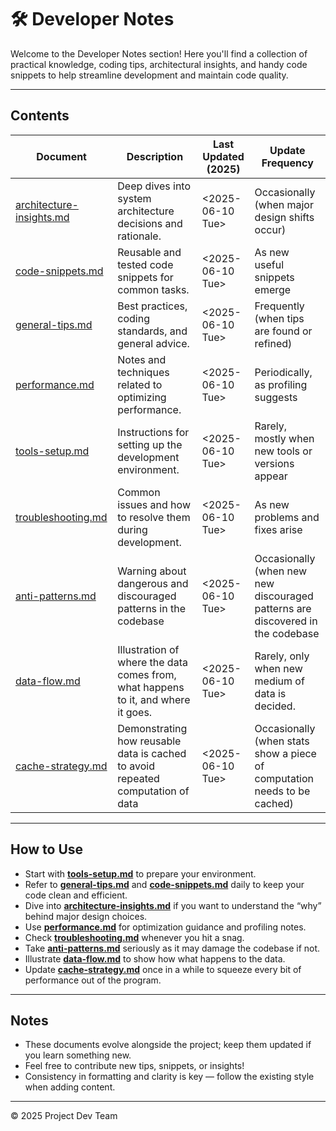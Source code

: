 <!--
START OF docs/dev-notes/README.md

Purpose:
This directory contains notes, tips, insights, and reusable resources for developers involved in this project.

Update Frequency:
Update this README whenever new documents are added or existing ones get significant updates.

Location: docs/dev-notes/README.md
-->

# 🛠️ Developer Notes

Welcome to the Developer Notes section!
Here you'll find a collection of practical knowledge, coding tips, architectural insights, and handy code snippets to help streamline development and maintain code quality.

---

## Contents

| Document                                             | Description                                                                       | Last Updated (2025) | Update Frequency                                                                |
|------------------------------------------------------|-----------------------------------------------------------------------------------|---------------------|---------------------------------------------------------------------------------|
| [architecture-insights.md](architecture-insights.md) | Deep dives into system architecture decisions and rationale.                      | <2025-06-10 Tue>    | Occasionally (when major design shifts occur)                                   |
| [code-snippets.md](code-snippets.md)                 | Reusable and tested code snippets for common tasks.                               | <2025-06-10 Tue>    | As new useful snippets emerge                                                   |
| [general-tips.md](general-tips.md)                   | Best practices, coding standards, and general advice.                             | <2025-06-10 Tue>    | Frequently (when tips are found or refined)                                     |
| [performance.md](performace.md)                      | Notes and techniques related to optimizing performance.                           | <2025-06-10 Tue>    | Periodically, as profiling suggests                                             |
| [tools-setup.md](tools-setup.md)                     | Instructions for setting up the development environment.                          | <2025-06-10 Tue>    | Rarely, mostly when new tools or versions appear                                |
| [troubleshooting.md](troubleshooting.md)             | Common issues and how to resolve them during development.                         | <2025-06-10 Tue>    | As new problems and fixes arise                                                 |
| [anti-patterns.md](anti-patterns.md)                 | Warning about dangerous and discouraged patterns in the codebase                  | <2025-06-10 Tue>    | Occasionally (when new new discouraged patterns are  discovered in the codebase |
| [data-flow.md](data-flow.md)                         | Illustration of where the data comes from, what happens to it, and where it goes. | <2025-06-10 Tue>    | Rarely, only when new medium of data is decided.                                |
| [cache-strategy.md](cache-strategy.md)               | Demonstrating how reusable data is cached to avoid repeated computation of data   | <2025-06-10 Tue>    | Occasionally (when stats show a piece of computation needs to be cached)                                                                                |

---

## How to Use

- Start with **[tools-setup.md](tools-setup.md)** to prepare your environment.
- Refer to **[general-tips.md](general-tips.md)** and **[code-snippets.md](code-snippets.md)** daily to keep your code clean and efficient.
- Dive into **[architecture-insights.md](architecture-insights.md)** if you want to understand the “why” behind major design choices.
- Use **[performance.md](performance.md)** for optimization guidance and profiling notes.
- Check **[troubleshooting.md](troubleshooting.md)** whenever you hit a snag.
- Take **[anti-patterns.md](anti-patterns.md)** seriously as it may damage the codebase if not.
- Illustrate **[data-flow.md](data-flow.md)** to show how what happens to the data.
- Update **[cache-strategy.md](cache-strategy.md)** once in a while to squeeze every bit of performance out of the program.

---

## Notes

- These documents evolve alongside the project; keep them updated if you learn something new.
- Feel free to contribute new tips, snippets, or insights!
- Consistency in formatting and clarity is key — follow the existing style when adding content.

---

© 2025 Project Dev Team
<!-- END OF docs/dev-notes/README.md -->
